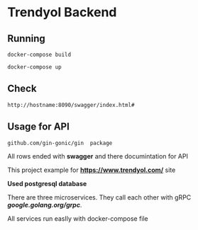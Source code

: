 # Trendyol Backend #

## Running 
    docker-compose build

    docker-compose up
## Check
    http://hostname:8090/swagger/index.html#

## Usage for API
    github.com/gin-gonic/gin  package


All rows ended with **swagger** and there documintation for API
 
This project example for **https://www.trendyol.com/** site

**Used postgresql database**

There are three microservices. They call each other with gRPC ***google.golang.org/grpc***.

All services run easIly with docker-compose file
